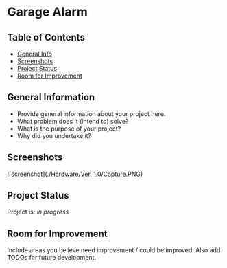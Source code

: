# Garage Alarm

## Table of Contents
* [General Info](#general-information)
* [Screenshots](#screenshots)
* [Project Status](#project-status)
* [Room for Improvement](#room-for-improvement)


## General Information
- Provide general information about your project here.
- What problem does it (intend to) solve?
- What is the purpose of your project?
- Why did you undertake it?
<!-- You don't have to answer all the questions - just the ones relevant to your project. -->


## Screenshots
![screenshot](./Hardware/Ver. 1.0/Capture.PNG)
<!-- If you have screenshots you'd like to share, include them here. -->


## Project Status
Project is: _in progress_


## Room for Improvement
Include areas you believe need improvement / could be improved. Also add TODOs for future development.
